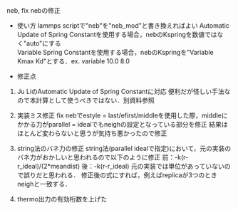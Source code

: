 neb, fix nebの修正

* 使い方
  lammps scriptで"neb"を"neb_mod"と書き換えればよい
  Automatic Update of Spring Constantを使用する場合，nebのKspringを数値ではなく"auto"にする  
  Variable Spring Constantを使用する場合，nebのKspringを"Variable Kmax Kd"とする．ex. variable 10.0 8.0

* 修正点
1. Ju LiのAutomatic Update of Spring Constantに対応
  便利だが怪しい手法なので本計算として使うべきではない．別資料参照

1. 実装ミス修正
  fix nebでestyle = last/efirst/middleを使用した際，middleにかかる力がparallel = idealでもneighの設定となっている部分を修正
    結果はほとんど変わらないと思うが気持ち悪かったので修正

1. string法のバネ力の修正
  string法(parallel idealで指定)において，元の実装のバネ力がおかしいと思われるので以下のように修正
    前：-k(r-r_ideal)/(2*meandist)
    後：-k(r-r_ideal)
  元の実装では単位があっていないので誤りだと思われる．
  修正後の式にすれば，例えばreplicaが3つのときneighと一致する．

1. thermo出力の有効桁数を上げた
